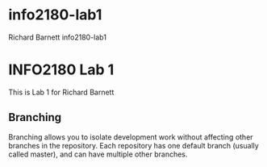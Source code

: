 # info2180-lab1
Richard Barnett info2180-lab1
# INFO2180 Lab 1
This is Lab 1 for Richard Barnett
## Branching
Branching allows you to isolate development work without 
affecting other branches in the repository. Each repository 
has one default branch (usually called master), and can have 
multiple other branches.